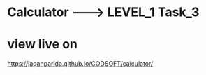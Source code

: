 # Calculator ---> LEVEL_1 Task_3

# view live on

https://jaganparida.github.io/CODSOFT/calculator/
